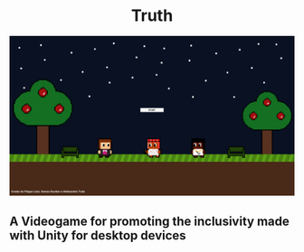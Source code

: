 <h1 align="center">Truth</h1>

<div align="center">
  <img src="app.png" />
</div>

<h2>A Videogame for promoting the inclusivity made with Unity for desktop devices</h2>
